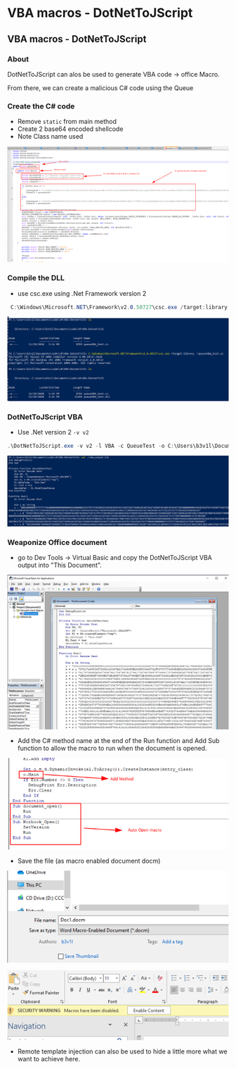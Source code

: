 # VBA macros - DotNetToJScript

## VBA macros - DotNetToJScript

### About

DotNetToJScript can alos be used to generate VBA code -&gt; office Macro.

From there, we can create a malicious C\# code using the Queue

### Create the C\# code

* Remove `static` from main method
* Create 2 base64 encoded shellcode
* Note Class name used

![](../../../../.gitbook/assets/image%20%28236%29.png)

### Compile the DLL

* use csc.exe using .Net Framework version 2 

```csharp
 C:\Windows\Microsoft.NET\Framework\v2.0.50727\csc.exe /target:library .\queueVBA_test.cs
```

![](../../../../.gitbook/assets/image%20%2842%29.png)

### DotNetToJScript VBA

* Use .Net version 2 `-v v2`

```csharp
.\DotNetToJScript.exe -v v2 -l VBA -c QueueTest -o C:\Users\b3v1l\Documents\code\c#\VBA-DotnetToJS\vba_output.txt C:\Users\b3v1l\Documents\code\c#\VBA-DotnetToJS\queueVBA_test.cs
```

![](../../../../.gitbook/assets/image%20%2871%29.png)

### Weaponize Office document

* go to Dev Tools -&gt; Virtual Basic and copy the DotNetToJScript VBA output into "This Document".

![](../../../../.gitbook/assets/image%20%28211%29.png)

* Add the C\# method name at the end of the Run function and Add Sub function to allow the macro to run when the document is opened.

![](../../../../.gitbook/assets/image%20%28284%29.png)

* Save the file \(as macro enabled document docm\)

![](../../../../.gitbook/assets/image%20%2862%29.png)

![](../../../../.gitbook/assets/image%20%2857%29.png)

* Remote template injection can also be used to hide a little more what we want to achieve here.



